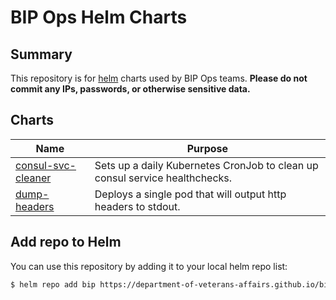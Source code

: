 # BIP Ops Helm Charts

## Summary

This repository is for [helm](https://helm.sh) charts used by BIP Ops teams. **Please do not commit any IPs, passwords, or otherwise sensitive data.**

## Charts

| Name | Purpose |
| --- | --- |
| [consul-svc-cleaner](charts/consul-svc-cleaner/) | Sets up a daily Kubernetes CronJob to clean up consul service healthchecks. |
| [dump-headers](charts/dump-headers/) | Deploys a single pod that will output http headers to stdout. |

## Add repo to Helm

You can use this repository by adding it to your local helm repo list:

```sh
$ helm repo add bip https://department-of-veterans-affairs.github.io/bip-ops-helm/
```
